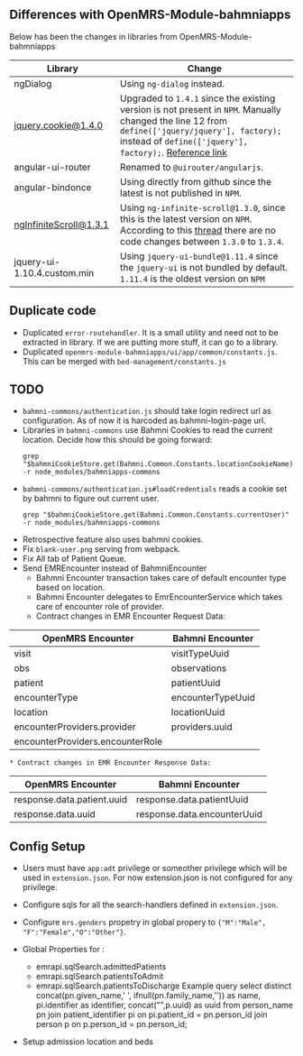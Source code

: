 ## Differences with OpenMRS-Module-bahmniapps
Below has been the changes in libraries from OpenMRS-Module-bahmniapps

| Library | Change |
| ------  | ------------------- |
| ngDialog| Using `ng-dialog` instead. |
| jquery.cookie@1.4.0 | Upgraded to `1.4.1` since the existing version is not present in `NPM`. Manually changed the line 12 from `define(['jquery/jquery'], factory);` instead of `define(['jquery'], factory);`. [Reference link](https://github.com/facebook/create-react-app/issues/679#issuecomment-247928334)|
| angular-ui-router | Renamed to `@uirouter/angularjs`. |
| angular-bindonce | Using directly from github since the latest is not published in `NPM`. |
| ngInfiniteScroll@1.3.1 | Using `ng-infinite-scroll@1.3.0`, since this is the latest version on `NPM`. According to this [thread](https://github.com/sroze/ngInfiniteScroll) there are no code changes between `1.3.0` to `1.3.4`. |
| jquery-ui-1.10.4.custom.min | Using `jquery-ui-bundle@1.11.4` since the `jquery-ui` is not bundled by default. `1.11.4` is the oldest version on `NPM`  |


## Duplicate code
* Duplicated `error-routehandler`. It is a small utility and need not to be extracted in library. If we are putting more stuff, it can go to a library.
* Duplicated `openmrs-module-bahmniapps/ui/app/common/constants.js`. This can be merged with `bed-management/constants.js`

## TODO
* `bahmni-commons/authentication.js` should take login redirect url as configuration. As of now it is harcoded as bahmni-login-page url.
* Libraries in `bahmni-commons` use Bahmni Cookies to read the current location. Decide how this should be going forward:
    ```
    grep "$bahmniCookieStore.get(Bahmni.Common.Constants.locationCookieName)" -r node_modules/bahmniapps-commons
    ```
* `bahmni-commons/authentication.js#loadCredentials` reads a cookie set by bahmni to figure out current user.
    ```
    grep "$bahmniCookieStore.get(Bahmni.Common.Constants.currentUser)" -r node_modules/bahmniapps-commons
    ```
* Retrospective feature also uses bahmni cookies.
* Fix `blank-user.png` serving from webpack.
* Fix All tab of Patient Queue.
* Send EMREncounter instead of BahmniEncounter
    * Bahmni Encounter transaction takes care of default encounter type based on location.
    * Bahmni Encounter delegates to EmrEncounterService which takes care of encounter role of provider.
    * Contract changes in EMR Encounter Request Data:
    
    
| OpenMRS Encounter                   | Bahmni Encounter|
| -----------------------------------| ------------------- |
| visit                              | visitTypeUuid |
| obs                                | observations |
| patient                            | patientUuid |
| encounterType                      | encounterTypeUuid |
| location                           | locationUuid |
| encounterProviders.provider        | providers.uuid |
| encounterProviders.encounterRole   | <Optional> |

    * Contract changes in EMR Encounter Response Data:
    
| OpenMRS Encounter          | Bahmni Encounter|
| ---------------------------| ------------------- |
| response.data.patient.uuid | response.data.patientUuid |
| response.data.uuid         | response.data.encounterUuid |

## Config Setup
* Users must have `app:adt` privilege or someother privilege which will be used in `extension.json`. For now extension.json is not configured for any privilege.
* Configure sqls for all the search-handlers defined in `extension.json`.
* Configure `mrs.genders` propetry in global propery to `{"M":"Male", "F":"Female","O":"Other"}`.
* Global Properties for :
    - emrapi.sqlSearch.admittedPatients
    - emrapi.sqlSearch.patientsToAdmit
    - emrapi.sqlSearch.patientsToDischarge
  Example query
    select distinct concat(pn.given_name,' ', ifnull(pn.family_name,'')) as name,
        pi.identifier as identifier,
        concat("",p.uuid) as uuid
        from person_name pn
        join patient_identifier pi on pi.patient_id = pn.person_id
        join person p on p.person_id = pn.person_id;

* Setup admission location and beds